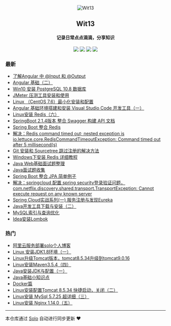 <p align="center"><img alt="Wit13" src="https://avatars0.githubusercontent.com/u/25473724?s=400&u=126576524419d7855e0c28a809c0d0459a6fb8eb&v=4"></p><h2 align="center">
Wit13
</h2>

<h4 align="center">记录日常点点滴滴，分享知识</h4>
<p align="center"><a title="Wit13" target="_blank" href="https://github.com/Wit13/solo-blog"><img src="https://img.shields.io/github/last-commit/Wit13/solo-blog.svg?style=flat-square&color=FF9900"></a>
<a title="GitHub repo size in bytes" target="_blank" href="https://github.com/Wit13/solo-blog"><img src="https://img.shields.io/github/repo-size/Wit13/solo-blog.svg?style=flat-square"></a>
<a title="Solo Version" target="_blank" href="https://github.com/b3log/solo/releases"><img src="https://img.shields.io/badge/solo-3.6.1-f1e05a.svg?style=flat-square&color=blueviolet"></a>
<a title="Hits" target="_blank" href="https://github.com/b3log/hits"><img src="https://hits.b3log.org/Wit13/solo-blog.svg"></a></p>

### 最新

* [了解Angular 中 @Input 和 @Output](http://witbolg.com/solo/angular03)
* [Angular 基础（二）](http://witbolg.com/solo/angular2)
* [Win10 安装 PostgreSQL 10.8 数据库](http://witbolg.com/solo/postgresql1)
* [JMeter 压测工具安装和使用](http://witbolg.com/solo/jmeter_01)
* [Linux （CentOS 7.6）最小化安装和配置](http://witbolg.com/solo/linux_min1)
* [Angular 基础环境搭建和安装 Visual Studio Code 开发工具（一）](http://witbolg.com/solo/angular1)
* [Linux安装 Redis（六）](http://witbolg.com/solo/linux_06)
* [SpringBoot 2.1.4版本 整合 Swagger 构建 API 文档](http://witbolg.com/solo/springboot_swagger_01)
* [Spring Boot 整合 Redis](http://witbolg.com/solo/springboot_redis_01)
* [解决：Redis command timed out; nested exception is io.lettuce.core.RedisCommandTimeoutException: Command timed out after 5 millisecond(s)](http://witbolg.com/solo/redis_error_01)
* [Git 安装和 Sourcetree 跳过注册的解决方法](http://witbolg.com/solo/git1)
* [Windows下安装 Redis 详细教程](http://witbolg.com/solo/window_redis_01)
* [Java Web基础面试题整理](http://witbolg.com/solo/interview_03)
* [Java面试题收集](http://witbolg.com/solo/interview_02)
* [Spring Boot 整合 JPA 简单例子](http://witbolg.com/solo/springboot_data_01)
* [解决：springcloud 配置 spring security登录验证问题，com.netflix.discovery.shared.transport.TransportException: Cannot execute request on any known server ](http://witbolg.com/solo/springcloud_eurekaerror_01)
* [Spring Cloud实战系列(一) 服务注册与发现Eureka](http://witbolg.com/solo/springcloud_eureka_01)
* [Java开发工具下载与安装（二）](http://witbolg.com/solo/javanote_02)
* [MySQL索引与查询优化](http://witbolg.com/solo/mysql_optimize_01)
* [Idea安装Lombok](http://witbolg.com/solo/idea_01)

### 热门

* [阿里云服务部署solo个人博客](http://witbolg.com/solo/linux_solo_mtn)
* [Linux 安装JDK1.8环境（一）](http://witbolg.com/solo/linux_01)
* [Linux升级Tomcat版本，tomcat8.5.34升级到tomcat9.0.16](http://witbolg.com/solo/linux_other_01)
* [Linux安装Maven3.5.4（四）](http://witbolg.com/solo/linux_04)
* [Java安装JDK与配置（一）](http://witbolg.com/solo/javanote_01)
* [Java基础小知识点](http://witbolg.com/solo/interview_01)
* [Docker篇](http://witbolg.com/solo/docker)
* [Linux安装配置Tomcat 8.5.34 快捷启动，关闭（二）](http://witbolg.com/solo/linux_02)
* [Linux安装 MySql 5.7.25 超详细（三）](http://witbolg.com/solo/linux_03)
* [Linux安装 Nginx 1.14.0（五）](http://witbolg.com/solo/linux_05)



---

本仓库通过 [Solo](https://github.com/b3log/solo) 自动进行同步更新 ❤️ 